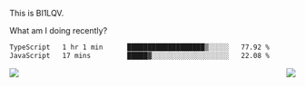 This is BI1LQV.

What am I doing recently?

<!--START_SECTION:waka-->

```txt
TypeScript   1 hr 1 min      ███████████████████▒░░░░░   77.92 %
JavaScript   17 mins         █████▓░░░░░░░░░░░░░░░░░░░   22.08 %
```

<!--END_SECTION:waka-->
<img align="right" src="https://github-readme-stats.vercel.app/api?username=bi1lqv&show_icons=true&count_private=true">

<img src="https://metrics.lecoq.io/bi1lqv?template=classic&base.activity=0&base.community=0&base.repositories=0&base.metadata=0&isocalendar=1&base=header%2C%20activity%2C%20community%2C%20repositories%2C%20metadata&base.indepth=false&base.hireable=false&isocalendar=false&isocalendar.duration=full-year&config.timezone=Asia%2FShanghai">
